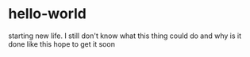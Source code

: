 # hello-world
starting new life.
I still don't know what this thing could do and why is it done like this
hope to get it soon
